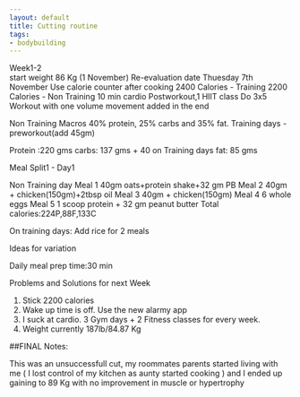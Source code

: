 ```yaml
---
layout: default
title: Cutting routine 
tags:
- bodybuilding
---
```


Week1-2  
start weight 86 Kg (1 November)
Re-evaluation date Thuesday 7th November
Use calorie counter after cooking
2400 Calories - Training
2200 Calories - Non Training
10 min cardio Postworkout,1 HIIT class
Do 3x5 Workout with one volume movement added in the end   

Non Training Macros
40% protein, 25% carbs and 35% fat.
Training days - preworkout(add 45gm)

Protein :220 gms
carbs: 137 gms + 40 on Training days
fat: 85 gms

Meal Split1 - Day1

Non Training day
Meal 1	40gm oats+protein shake+32 gm  PB
Meal 2	40gm + chicken(150gm)+2tbsp oil
Meal 3	40gm + chicken(150gm)
Meal 4	6 whole eggs
Meal 5	1 scoop protein + 32 gm peanut butter
Total calories:224P,88F,133C


On training days: Add rice for 2 meals

Ideas for variation

Daily meal prep time:30 min

Problems and Solutions for next Week
1) Stick 2200 calories
2) Wake up time is off. Use the new alarmy app
3) I suck at cardio. 3 Gym days + 2 Fitness classes
for every week.
4) Weight currently 187lb/84.87 Kg

##FINAL Notes:

This was an unsuccessfull cut, my roommates parents started living with me 
( I lost control of my kitchen as aunty started cooking ) 
and I ended up gaining to 89 Kg with no improvement in muscle or hypertrophy 
